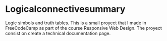 # Logicalconnectivesummary
Logic simbols and truth tables.
This is a small proyect that I made in FreeCodeCamp as part of the course Responsive Web Design. The proyect consist on create a technical documentation page.
